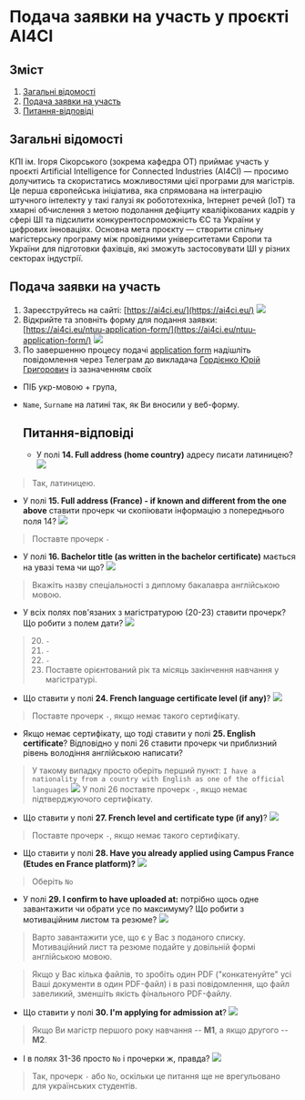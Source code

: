  # Подача заявки на участь у проєкті AI4CI

 ## Зміст
 1. [Загальні відомості](#загальні-відомості)
 1. [Подача заявки на участь](#подача-заявки-на-участь)
 1. [Питання-відповіді](#питання-відповіді)

 ## Загальні відомості
 КПІ ім. Ігоря Сікорського (зокрема кафедра ОТ) приймає участь у проєкті Artificial Intelligence for Connected Industries (AI4CI) — просимо долучитись та скористатись можливостями цієї програми для магістрів. Це перша європейська ініціатива, яка спрямована на інтеграцію штучного інтелекту у такі галузі як робототехніка, Інтернет речей (IoT) та хмарні обчислення з метою подолання дефіциту кваліфікованих кадрів у сфері ШІ та підсилити конкурентоспроможність ЄС та України у цифрових інноваціях. Основна мета проєкту — створити спільну магістерську програму між провідними університетами Європи та України для підготовки фахівців, які зможуть застосовувати ШІ у різних секторах індустрії.

  ## Подача заявки на участь

  1. Зареєструйтесь на сайті: [https://ai4ci.eu/](https://ai4ci.eu/)
  ![](im/register.png)
  1. Відкрийте та зповніть форму для подання заявки: [https://ai4ci.eu/ntuu-application-form/](https://ai4ci.eu/ntuu-application-form/)
  ![](im/application.png)
  1. По завершенню процесу подачі [application form](https://ai4ci.eu/ntuu-application-form/) надішліть повідомлення через Телеграм до викладача [Гордієнко Юрій Григорович](https://t.me/yoctoman) із зазначенням своїх 

- ПІБ укр-мовою + група,
- `Name`, `Surname` на латині так, як Ви вносили у веб-форму.
  

  ## Питання-відповіді 
  - У полі **14. Full address (home country)** адресу писати латиницею?
  ![](im/full-addres.png)
> Так, латиницею.

- У полі **15. Full address (France) - if known and different from the one above** ставити прочерк чи скопіювати інформацію з попереднього поля 14?
![](im/full-addres-f.png)
> Поставте прочерк `-`

- У полі **16.  Bachelor title (as written in the bachelor certificate)** мається на увазі тема чи що?
![](im/b-title.png)
> Вкажіть назву спеціальності з диплому бакалавра англійською мовою.

- У всіх полях пов'язаних з магістратурою (20-23) ставити прочерк? Що робити з полем дати?
![](im/m-info.png)
> 20. `-`
> 21. `-`
> 22. `-`
> 23. Поставте орієнтований рік та місяць закінчення навчання у магістратурі.

- Що ставити у полі **24. French language certificate level (if any)**?
![](im/f-certificate.png)
> Поставте прочерк `-`, якщо немає такого сертифікату.

- Якщо немає сертифікату, що тоді ставити у полі **25. English certificate**? Відповідно у полі 26 ставити прочерк чи приблизний рівень володіння англійською написати?
> У такому випадку просто оберіть перший пункт: `I have a nationality from a country with English as one of the official languages`
 ![](im/25-26.png)
> У полі 26 поставте прочерк `-`, якщо немає підтверджуючого сертифікату.

- Що ставити у полі **27. French level and certificate type (if any)**?
![](im/f-certificate.png)
> Поставте прочерк `-`, якщо немає такого сертифікату.

- Що ставити у полі **28. Have you already applied using Campus France (Etudes en France platform)?**
![](im/app-cf.png)
> Оберіть  `No`

- У полі **29. I confirm to have uploaded at:** потрібно щось одне завантажити чи обрати усе по максимуму? Що робити з мотиваційним листом та резюме?
![](im/upload.png)
> Варто завантажити усе, що є у Вас з поданого списку. Мотиваційний лист та резюме подайте у довільній формі англійською мовою.

> Якщо у Вас кілька файлів, то зробіть один PDF ("конкатенуйте" усі Ваші документи в один PDF-файл) і в разі повідомлення, що файл завеликий, зменшіть якість фінального PDF-файлу.

- Що ставити у полі **30. I'm applying for admission at**?
![](im/30.png)
> Якщо Ви магістр першого року навчання -- **М1**, а якщо другого -- **М2**.

- І в полях 31-36 просто `No` і прочерки ж, правда?
![](im/31-36.png)
>  Так, прочерк `-` або `No`, оскільки це питання ще не врегульовано для українських студентів.